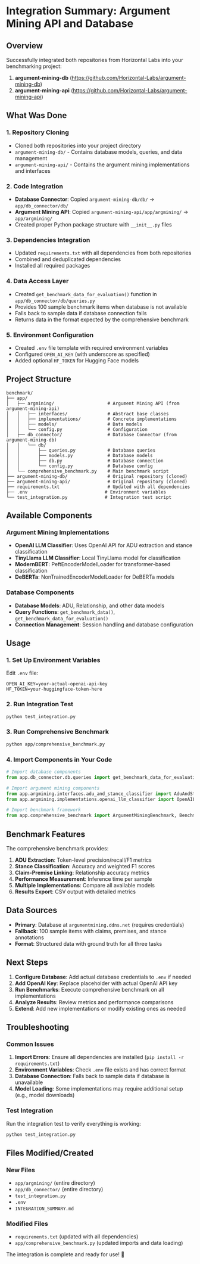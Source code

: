 # Integration Summary: Argument Mining API and Database

## Overview

Successfully integrated both repositories from Horizontal Labs into your benchmarking project:

1. **argument-mining-db** (https://github.com/Horizontal-Labs/argument-mining-db)
2. **argument-mining-api** (https://github.com/Horizontal-Labs/argument-mining-api)

## What Was Done

### 1. Repository Cloning
- Cloned both repositories into your project directory
- `argument-mining-db/` - Contains database models, queries, and data management
- `argument-mining-api/` - Contains the argument mining implementations and interfaces

### 2. Code Integration
- **Database Connector**: Copied `argument-mining-db/db/` → `app/db_connector/db/`
- **Argument Mining API**: Copied `argument-mining-api/app/argmining/` → `app/argmining/`
- Created proper Python package structure with `__init__.py` files

### 3. Dependencies Integration
- Updated `requirements.txt` with all dependencies from both repositories
- Combined and deduplicated dependencies
- Installed all required packages

### 4. Data Access Layer
- Created `get_benchmark_data_for_evaluation()` function in `app/db_connector/db/queries.py`
- Provides 100 sample benchmark items when database is not available
- Falls back to sample data if database connection fails
- Returns data in the format expected by the comprehensive benchmark

### 5. Environment Configuration
- Created `.env` file template with required environment variables
- Configured `OPEN_AI_KEY` (with underscore as specified)
- Added optional `HF_TOKEN` for Hugging Face models

## Project Structure

```
benchmark/
├── app/
│   ├── argmining/                    # Argument Mining API (from argument-mining-api)
│   │   ├── interfaces/               # Abstract base classes
│   │   ├── implementations/          # Concrete implementations
│   │   ├── models/                   # Data models
│   │   └── config.py                 # Configuration
│   ├── db_connector/                 # Database Connector (from argument-mining-db)
│   │   └── db/
│   │       ├── queries.py            # Database queries
│   │       ├── models.py             # Database models
│   │       ├── db.py                 # Database connection
│   │       └── config.py             # Database config
│   └── comprehensive_benchmark.py    # Main benchmark script
├── argument-mining-db/               # Original repository (cloned)
├── argument-mining-api/              # Original repository (cloned)
├── requirements.txt                  # Updated with all dependencies
├── .env                             # Environment variables
└── test_integration.py              # Integration test script
```

## Available Components

### Argument Mining Implementations
- **OpenAI LLM Classifier**: Uses OpenAI API for ADU extraction and stance classification
- **TinyLlama LLM Classifier**: Local TinyLlama model for classification
- **ModernBERT**: PeftEncoderModelLoader for transformer-based classification
- **DeBERTa**: NonTrainedEncoderModelLoader for DeBERTa models

### Database Components
- **Database Models**: ADU, Relationship, and other data models
- **Query Functions**: `get_benchmark_data()`, `get_benchmark_data_for_evaluation()`
- **Connection Management**: Session handling and database configuration

## Usage

### 1. Set Up Environment Variables
Edit `.env` file:
```env
OPEN_AI_KEY=your-actual-openai-api-key
HF_TOKEN=your-huggingface-token-here
```

### 2. Run Integration Test
```bash
python test_integration.py
```

### 3. Run Comprehensive Benchmark
```bash
python app/comprehensive_benchmark.py
```

### 4. Import Components in Your Code
```python
# Import database components
from app.db_connector.db.queries import get_benchmark_data_for_evaluation

# Import argument mining components
from app.argmining.interfaces.adu_and_stance_classifier import AduAndStanceClassifier
from app.argmining.implementations.openai_llm_classifier import OpenAILLMClassifier

# Import benchmark framework
from app.comprehensive_benchmark import ArgumentMiningBenchmark, BenchmarkConfig
```

## Benchmark Features

The comprehensive benchmark provides:

1. **ADU Extraction**: Token-level precision/recall/F1 metrics
2. **Stance Classification**: Accuracy and weighted F1 scores
3. **Claim-Premise Linking**: Relationship accuracy metrics
4. **Performance Measurement**: Inference time per sample
5. **Multiple Implementations**: Compare all available models
6. **Results Export**: CSV output with detailed metrics

## Data Sources

- **Primary**: Database at `argumentmining.ddns.net` (requires credentials)
- **Fallback**: 100 sample items with claims, premises, and stance annotations
- **Format**: Structured data with ground truth for all three tasks

## Next Steps

1. **Configure Database**: Add actual database credentials to `.env` if needed
2. **Add OpenAI Key**: Replace placeholder with actual OpenAI API key
3. **Run Benchmarks**: Execute comprehensive benchmark on all implementations
4. **Analyze Results**: Review metrics and performance comparisons
5. **Extend**: Add new implementations or modify existing ones as needed

## Troubleshooting

### Common Issues
1. **Import Errors**: Ensure all dependencies are installed (`pip install -r requirements.txt`)
2. **Environment Variables**: Check `.env` file exists and has correct format
3. **Database Connection**: Falls back to sample data if database is unavailable
4. **Model Loading**: Some implementations may require additional setup (e.g., model downloads)

### Test Integration
Run the integration test to verify everything is working:
```bash
python test_integration.py
```

## Files Modified/Created

### New Files
- `app/argmining/` (entire directory)
- `app/db_connector/` (entire directory)
- `test_integration.py`
- `.env`
- `INTEGRATION_SUMMARY.md`

### Modified Files
- `requirements.txt` (updated with all dependencies)
- `app/comprehensive_benchmark.py` (updated imports and data loading)

The integration is complete and ready for use! 🎉 